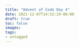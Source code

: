 ```yaml
---
title: "Advent of Code Day 4"
date: 2021-12-07T14:52:29-06:00
draft: true
toc: false
images:
tags:
- untagged
---
```


